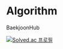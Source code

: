 # Algorithm
BaekjoonHub

[![Solved.ac 프로필](http://mazassumnida.wtf/api/v2/generate_badge?boj=3436rngus)](https://solved.ac/3436rngus)
